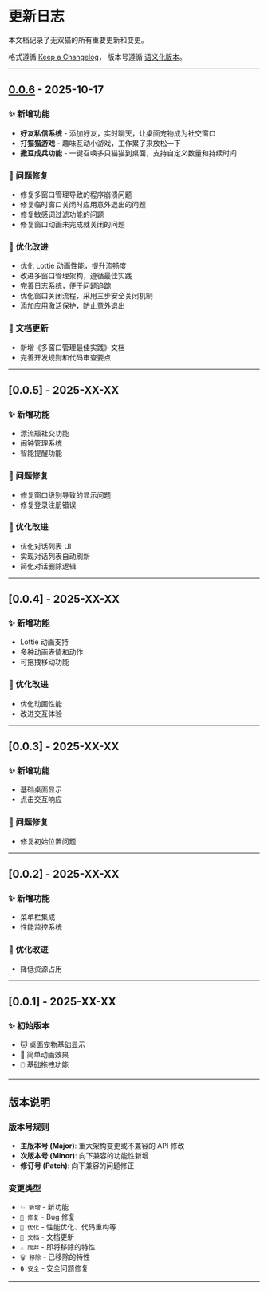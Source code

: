 # 更新日志

本文档记录了无双猫的所有重要更新和变更。

格式遵循 [Keep a Changelog](https://keepachangelog.com/zh-CN/1.0.0/)，
版本号遵循 [语义化版本](https://semver.org/lang/zh-CN/)。

---

## [0.0.6] - 2025-10-17

### ✨ 新增功能
- **好友私信系统** - 添加好友，实时聊天，让桌面宠物成为社交窗口
- **打猫猫游戏** - 趣味互动小游戏，工作累了来放松一下
- **撒豆成兵功能** - 一键召唤多只猫猫到桌面，支持自定义数量和持续时间

### 🐛 问题修复
- 修复多窗口管理导致的程序崩溃问题
- 修复临时窗口关闭时应用意外退出的问题
- 修复敏感词过滤功能的问题
- 修复窗口动画未完成就关闭的问题

### 🎨 优化改进
- 优化 Lottie 动画性能，提升流畅度
- 改进多窗口管理架构，遵循最佳实践
- 完善日志系统，便于问题追踪
- 优化窗口关闭流程，采用三步安全关闭机制
- 添加应用激活保护，防止意外退出

### 📝 文档更新
- 新增《多窗口管理最佳实践》文档
- 完善开发规则和代码审查要点

---

## [0.0.5] - 2025-XX-XX

### ✨ 新增功能
- 漂流瓶社交功能
- 闹钟管理系统
- 智能提醒功能

### 🐛 问题修复
- 修复窗口级别导致的显示问题
- 修复登录注册错误

### 🎨 优化改进
- 优化对话列表 UI
- 实现对话列表自动刷新
- 简化对话删除逻辑

---

## [0.0.4] - 2025-XX-XX

### ✨ 新增功能
- Lottie 动画支持
- 多种动画表情和动作
- 可拖拽移动功能

### 🎨 优化改进
- 优化动画性能
- 改进交互体验

---

## [0.0.3] - 2025-XX-XX

### ✨ 新增功能
- 基础桌面显示
- 点击交互响应

### 🐛 问题修复
- 修复初始位置问题

---

## [0.0.2] - 2025-XX-XX

### ✨ 新增功能
- 菜单栏集成
- 性能监控系统

### 🎨 优化改进
- 降低资源占用

---

## [0.0.1] - 2025-XX-XX

### ✨ 初始版本
- 🐱 桌面宠物基础显示
- 🎨 简单动画效果
- 🖱️ 基础拖拽功能

---

## 版本说明

### 版本号规则
- **主版本号 (Major)**: 重大架构变更或不兼容的 API 修改
- **次版本号 (Minor)**: 向下兼容的功能性新增
- **修订号 (Patch)**: 向下兼容的问题修正

### 变更类型
- `✨ 新增` - 新功能
- `🐛 修复` - Bug 修复
- `🎨 优化` - 性能优化、代码重构等
- `📝 文档` - 文档更新
- `⚠️ 废弃` - 即将移除的特性
- `🗑️ 移除` - 已移除的特性
- `🔒 安全` - 安全问题修复

---

[0.0.6]: https://github.com/yhgszi/WushuangCat-Release/releases/tag/v0.0.6

